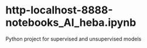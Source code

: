 # http-localhost-8888-notebooks_AI_heba.ipynb
Python project for supervised and unsupervised models
